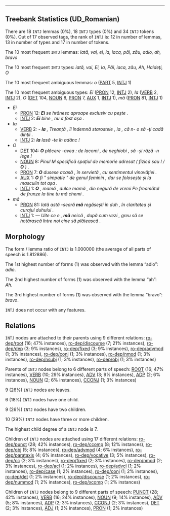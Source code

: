 

--------------------------------------------------------------------------------

## Treebank Statistics (UD_Romanian)

There are 18 `INTJ` lemmas (0%), 18 `INTJ` types (0%) and 34 `INTJ` tokens (0%).
Out of 17 observed tags, the rank of `INTJ` is: 12 in number of lemmas, 13 in number of types and 17 in number of tokens.

The 10 most frequent `INTJ` lemmas: <em>iată, vai, ei, ia, iaca, păi, zău, adio, ah, bravo</em>

The 10 most frequent `INTJ` types:  <em>iată, vai, Ei, Ia, Păi, iaca, zău, Ah, Haideți, O</em>

The 10 most frequent ambiguous lemmas: <em>o</em> ([PART]() 5, [INTJ]() 1)

The 10 most frequent ambiguous types:  <em>Ei</em> ([PRON]() 12, [INTJ]() 2), <em>Ia</em> ([VERB]() 2, [INTJ]() 2), <em>O</em> ([DET]() 104, [NOUN]() 8, [PRON]() 7, [AUX]() 1, [INTJ]() 1), <em>mă</em> ([PRON]() 81, [INTJ]() 1)


* <em>Ei</em>
  * [PRON]() 12: <em><b>Ei</b> se hrănesc aproape exclusiv cu pește .</em>
  * [INTJ]() 2: <em><b>Ei</b> bine , nu a fost așa .</em>
* <em>Ia</em>
  * [VERB]() 2: <em>- <b>Ia</b> , Treanță , îl îndemnă starostele , ia , că n- o să -ți cadă dinții .</em>
  * [INTJ]() 2: <em><b>Ia</b> lasă -te în adânc !</em>
* <em>O</em>
  * [DET]() 104: <em><b>O</b> plăcere -avea : de lacomi , de neghiobi , să -și râză -n lege !</em>
  * [NOUN]() 8: <em>Pinul M specifică spațiul de memorie adresat ( fizică sau I / <b>O</b> ) .</em>
  * [PRON]() 7: <em><b>O</b> dusese acasă , în servietă , cu sentimentul vinovăției .</em>
  * [AUX]() 1: <em><b>O</b> fi " simpatie " de genul feminin , dar se folosește și la masculin tot așa .</em>
  * [INTJ]() 1: <em><b>O</b> , mamă , dulce mamă , din negură de vremi Pe freamătul de frunze la tine tu mă chemi .</em>
* <em>mă</em>
  * [PRON]() 81: <em>Iată astă -seară <b>mă</b> regăsești în duh , în claritatea și curajul duhului .</em>
  * [INTJ]() 1: <em>― Uite ce e , <b>mă</b> neică , după cum vezi , greu să se hotărască între noi cine să plătească .</em>

## Morphology

The form / lemma ratio of `INTJ` is 1.000000 (the average of all parts of speech is 1.812886).

The 1st highest number of forms (1) was observed with the lemma “adio”: <em>adio</em>.

The 2nd highest number of forms (1) was observed with the lemma “ah”: <em>Ah</em>.

The 3rd highest number of forms (1) was observed with the lemma “bravo”: <em>bravo</em>.

`INTJ` does not occur with any features.


## Relations

`INTJ` nodes are attached to their parents using 9 different relations: [ro-dep/root]() (16; 47% instances), [ro-dep/discourse]() (7; 21% instances), [ro-dep/dep]() (3; 9% instances), [ro-dep/fixed]() (3; 9% instances), [ro-dep/advmod]() (1; 3% instances), [ro-dep/conj]() (1; 3% instances), [ro-dep/nmod]() (1; 3% instances), [ro-dep/nsubj]() (1; 3% instances), [ro-dep/obj]() (1; 3% instances)

Parents of `INTJ` nodes belong to 6 different parts of speech: [ROOT]() (16; 47% instances), [VERB]() (10; 29% instances), [ADV]() (3; 9% instances), [ADP]() (2; 6% instances), [NOUN]() (2; 6% instances), [CCONJ]() (1; 3% instances)

9 (26%) `INTJ` nodes are leaves.

6 (18%) `INTJ` nodes have one child.

9 (26%) `INTJ` nodes have two children.

10 (29%) `INTJ` nodes have three or more children.

The highest child degree of a `INTJ` node is 7.

Children of `INTJ` nodes are attached using 17 different relations: [ro-dep/punct]() (28; 42% instances), [ro-dep/ccomp]() (8; 12% instances), [ro-dep/obj]() (5; 8% instances), [ro-dep/advmod]() (4; 6% instances), [ro-dep/parataxis]() (4; 6% instances), [ro-dep/vocative]() (3; 5% instances), [ro-dep/cc]() (2; 3% instances), [ro-dep/fixed]() (2; 3% instances), [ro-dep/nmod]() (2; 3% instances), [ro-dep/acl]() (1; 2% instances), [ro-dep/advcl]() (1; 2% instances), [ro-dep/case]() (1; 2% instances), [ro-dep/conj]() (1; 2% instances), [ro-dep/det]() (1; 2% instances), [ro-dep/discourse]() (1; 2% instances), [ro-dep/nummod]() (1; 2% instances), [ro-dep/xcomp]() (1; 2% instances)

Children of `INTJ` nodes belong to 9 different parts of speech: [PUNCT]() (28; 42% instances), [VERB]() (16; 24% instances), [NOUN]() (9; 14% instances), [ADV]() (5; 8% instances), [ADP]() (2; 3% instances), [CCONJ]() (2; 3% instances), [DET]() (2; 3% instances), [ADJ]() (1; 2% instances), [PRON]() (1; 2% instances)

